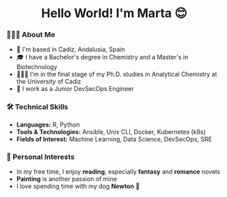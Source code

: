 <div align="center">

# Hello World! I'm Marta 😊

</div>

### 👩🏻‍💻 About Me
- 📌 I'm based in Cadiz, Andalusia, Spain
- 🎓 I have a Bachelor's degree in Chemistry and a Master's in Biotechnology
- 👩🏻‍🔬 I'm in the final stage of my Ph.D. studies in Analytical Chemistry at the University of Cadiz
- 🤖 I work as a Junior DevSecOps Engineer 

### 🛠️ Technical Skills
- **Languages:** R, Python
- **Tools & Technologies:** Ansible, Unix CLI, Docker, Kubernetes (k8s)
- **Fields of Interest:** Machine Learning, Data Science, DevSecOps, SRE

### 🎨 Personal Interests
- In my free time, I enjoy **reading**, especially **fantasy** and **romance** novels
- **Painting** is another passion of mine
- I love spending time with my dog **Newton** 🐶
